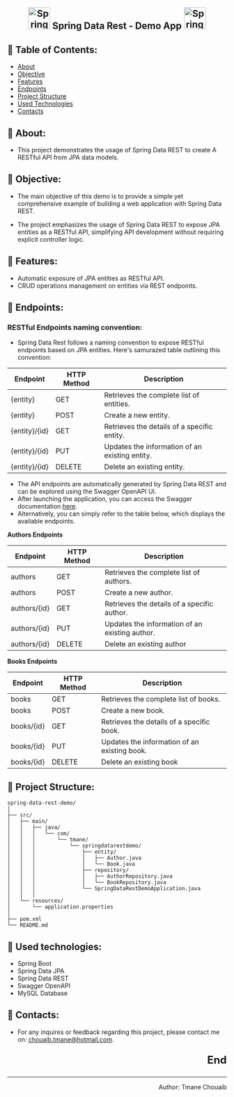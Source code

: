 <h2 align="center">    
<img width="50" src="https://user-images.githubusercontent.com/25181517/117201470-f6d56780-adec-11eb-8f7c-e70e376cfd07.png" alt="Spring" title="Spring"/>
Spring Data Rest - Demo App
<img width="50" src="https://user-images.githubusercontent.com/25181517/117201470-f6d56780-adec-11eb-8f7c-e70e376cfd07.png" alt="Spring" title="Spring"/>
</h2>

## 🔎 Table of Contents:

- [About](#about)
- [Objective](#objective)
- [Features](#features)
- [Endpoints](#endpoints)
- [Project Structure](#project-structure)
- [Used Technologies](#used-technologies)
- [Contacts](#contacts)

## <a name="about"></a> 📎 About:

- This project demonstrates the usage of Spring Data REST to create A RESTful API from JPA data models.

## <a name="objective"></a> 📎 Objective:

- The main objective of this demo is to provide a simple yet comprehensive example of building a web application with
  Spring Data REST.

- The project emphasizes the usage of Spring Data REST to expose JPA entities as a RESTful API, simplifying API
  development without requiring explicit controller logic.

## <a name="features"></a> 📎 Features:

- Automatic exposure of JPA entities as RESTful API.
- CRUD operations management on entities via REST endpoints.

## <a name="endpoints"></a> 📎 Endpoints:

### RESTful Endpoints naming convention:

- Spring Data Rest follows a naming convention to expose RESTful endpoints based on JPA entities. Here's samurazed table
  outlining this convention:

| Endpoint      | HTTP Method | Description                                    |
| ------------- | ----------- | ---------------------------------------------- |
| {entity}      | GET         | Retrieves the complete list of entities.       |
| {entity}      | POST        | Create a new entity.                           |
| {entity}/{id} | GET         | Retrieves the details of a specific entity.    |
| {entity}/{id} | PUT         | Updates the information of an existing entity. |
| {entity}/{id} | DELETE      | Delete an existing entity.                     |

- The API endpoints are automatically generated by Spring Data REST and can be explored using the Swagger OpenAPI UI.
- After launching the application, you can access the Swagger
  documentation [here](http://localhost:8080/swagger-ui/index.html).
- Alternatively, you can simply refer to the table below, which displays the available endpoints.

**Authors Endpoints**

| Endpoint     | HTTP Method | Description                                    |
| ------------ | ----------- | ---------------------------------------------- |
| authors      | GET         | Retrieves the complete list of authors.        |
| authors      | POST        | Create a new author.                           |
| authors/{id} | GET         | Retrieves the details of a specific author.    |
| authors/{id} | PUT         | Updates the information of an existing author. |
| authors/{id} | DELETE      | Delete an existing author                      |

**Books Endpoints**

| Endpoint   | HTTP Method | Description                                  |
| ---------- | ----------- | -------------------------------------------- |
| books      | GET         | Retrieves the complete list of books.        |
| books      | POST        | Create a new book.                           |
| books/{id} | GET         | Retrieves the details of a specific book.    |
| books/{id} | PUT         | Updates the information of an existing book. |
| books/{id} | DELETE      | Delete an existing book                      |

## <a name="project-structure"></a> 📎 Project Structure:

```
spring-data-rest-demo/
│
├── src/
│   ├── main/
│   │   ├── java/
│   │   │   └── com/
│   │   │       └── tmane/
│   │   │           └── springdatarestdemo/
│   │   │               ├── entity/
│   │   │               │   ├── Author.java
│   │   │               │   └── Book.java
│   │   │               ├── repository/
│   │   │               │   ├── AuthorRepository.java
│   │   │               │   └── BookRepository.java
│   │   │               └── SpringDataRestDemoApplication.java
│   │   │
│   └── resources/
│       └── application.properties
│
├── pom.xml
└── README.md
```

## <a name="used-technologies"></a> 📎 Used technologies:

- Spring Boot
- Spring Data JPA
- Spring Data REST
- Swagger OpenAPI
- MySQL Database

## <a name="contacts"></a> 📎 Contacts:

- For any inquires or feedback regarding this project, please contact me on: chouaib.tmane@hotmail.com.

<p align="right" style="font-size: x-large; font-weight: bold"> End </p>

---

<p align="end">
Author: Tmane Chouaib
</p>
